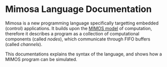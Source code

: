 # Mimosa Language Documentation

Mimosa is a new programming language specifically targetting embedded (control) applications. It builds upon the [MIMOS model](https://doi.org/10.1007/978-3-031-08143-9_2) of computation, therefore it describes a program as a collection of computational components (called *nodes*), which communicate through FIFO buffers (called *channels*).

This documentations explains the syntax of the language, and shows how a MIMOS program can be simulated.
